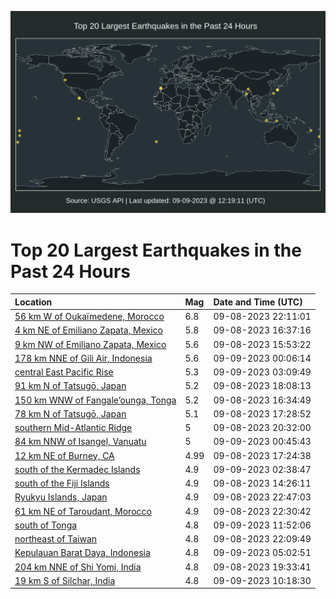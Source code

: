 ![Map](./map.png)

# Top 20 Largest Earthquakes in the Past 24 Hours

| Location | Mag | Date and Time (UTC) |
|:---|:---|:---|
| [56 km W of Oukaïmedene, Morocco](https://earthquake.usgs.gov/earthquakes/eventpage/us7000kufc) | 6.8 | 09-08-2023 22:11:01 |
| [4 km NE of Emiliano Zapata, Mexico](https://earthquake.usgs.gov/earthquakes/eventpage/us7000kubt) | 5.8 | 09-08-2023 16:37:16 |
| [9 km NW of Emiliano Zapata, Mexico](https://earthquake.usgs.gov/earthquakes/eventpage/us7000kub5) | 5.6 | 09-08-2023 15:53:22 |
| [178 km NNE of Gili Air, Indonesia](https://earthquake.usgs.gov/earthquakes/eventpage/us7000kufx) | 5.6 | 09-09-2023 00:06:14 |
| [central East Pacific Rise](https://earthquake.usgs.gov/earthquakes/eventpage/us7000kuik) | 5.3 | 09-09-2023 03:09:49 |
| [91 km N of Tatsugō, Japan](https://earthquake.usgs.gov/earthquakes/eventpage/us7000kuck) | 5.2 | 09-08-2023 18:08:13 |
| [150 km WNW of Fangale’ounga, Tonga](https://earthquake.usgs.gov/earthquakes/eventpage/us7000kubs) | 5.2 | 09-08-2023 16:34:49 |
| [78 km N of Tatsugō, Japan](https://earthquake.usgs.gov/earthquakes/eventpage/us7000kuc4) | 5.1 | 09-08-2023 17:28:52 |
| [southern Mid-Atlantic Ridge](https://earthquake.usgs.gov/earthquakes/eventpage/us7000kue5) | 5 | 09-08-2023 20:32:00 |
| [84 km NNW of Isangel, Vanuatu](https://earthquake.usgs.gov/earthquakes/eventpage/us7000kuh8) | 5 | 09-09-2023 00:45:43 |
| [12 km NE of Burney, CA](https://earthquake.usgs.gov/earthquakes/eventpage/nc73934641) | 4.99 | 09-08-2023 17:24:38 |
| [south of the Kermadec Islands](https://earthquake.usgs.gov/earthquakes/eventpage/us7000kuif) | 4.9 | 09-09-2023 02:38:47 |
| [south of the Fiji Islands](https://earthquake.usgs.gov/earthquakes/eventpage/us7000ku9j) | 4.9 | 09-08-2023 14:26:11 |
| [Ryukyu Islands, Japan](https://earthquake.usgs.gov/earthquakes/eventpage/us7000kufm) | 4.9 | 09-08-2023 22:47:03 |
| [61 km NE of Taroudant, Morocco](https://earthquake.usgs.gov/earthquakes/eventpage/us7000kufg) | 4.9 | 09-08-2023 22:30:42 |
| [south of Tonga](https://earthquake.usgs.gov/earthquakes/eventpage/us7000kukn) | 4.8 | 09-09-2023 11:52:06 |
| [northeast of Taiwan](https://earthquake.usgs.gov/earthquakes/eventpage/us7000kufb) | 4.8 | 09-08-2023 22:09:49 |
| [Kepulauan Barat Daya, Indonesia](https://earthquake.usgs.gov/earthquakes/eventpage/us7000kuiy) | 4.8 | 09-09-2023 05:02:51 |
| [204 km NNE of Shi Yomi, India](https://earthquake.usgs.gov/earthquakes/eventpage/us7000kudj) | 4.8 | 09-08-2023 19:33:41 |
| [19 km S of Silchar, India](https://earthquake.usgs.gov/earthquakes/eventpage/us7000kuka) | 4.8 | 09-09-2023 10:18:30 |

